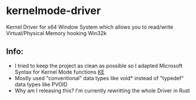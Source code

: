 # kernelmode-driver
Kernel Driver for x64 Window System which allows you to read/write Virtual/Physical Memory hooking Win32k

## Info:
- I tried to keep the project as clean as possible so I adapted Microsoft Syntax for 
Kernel Mode functions [KE](https://learn.microsoft.com/de-de/windows-hardware/drivers/ddi/wdm/nf-wdm-kesetsystemaffinitythreadex)
- Mostly used "conventional" data types like void* instead of "typedef" data types like PVOID 
- Why am I releasing this? I'm currently rewritting the whole Driver in Rust
